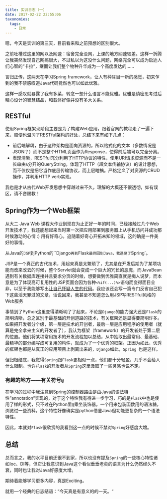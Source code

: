 ```yaml
---
title: 实训日志（一）
date: 2017-02-22 22:55:06
taxonomies:
  tags:
    - 日常
---
```


嗯，今天是实训的第三天，目前看来和之前预想的区别很大。

之前吐槽过这里的网以及网速：宿舍完全没网，上课的地方网速较差。这样一折腾让我突然发现自己网瘾很大，不过私以为这没什么问题，网络完全可以成为启迪人们心智的“卡拉”，继而让我们整个物种升华成为一个高度发达的……

言归正传，这两天在学习Spring framework，让人有种耳目一新的感觉，初来乍到的我不禁感叹道Java代码竟然也可以如此优雅。

<!--more-->

这样一感叹就暴露了我有多菜，转念一想什么语言不能优雅。优雅是缜密思考过后精心设计的智慧结晶，和载体好像并没有多大关系。

## RESTful

使用Spring框架现阶段主要是为了构建Web应用，跟着官网的教程走了一遍下来，顺便也温习了RESTful架构的好处，总结下来有如下几点：

+ 前后端解耦，由于这种架构是面向资源的，所以格式化的文本（多数情况是JSON？）而不是整个HTML页面作为Response，使得前后端可以完全分离。
+ 表现清晰，RESTful充分利用了HTTP协议的特性，使用URI请求资源而不是一长串由`&`分开的QueryString，体现了HTTP（超文本传输协议）的设计思想，而不仅仅是把它当作底层传输协议，而上层瞎搞。严格定义了对资源的CRUD操作，并利用HTTP verb实现。

我也是才从古代Web开发思想中穿越过来不久，理解的大概还不很透彻，如有误区，请不吝赐教！

## Spring作为一个Web框架

从大二 Java Web 课程大作业到现在为止正好一年的时间，已经接触过几个Web开发技术了，我还能想起来当时第一次把应用部署到服务器上从手机访问并成功那时候激动的心情 :) 用有好奇心，追随着好奇心开拓未知的领域，这的确是一件美好的事情。

从Java的`JSP`到Python的``Django`再到`Flask`最终回到Java，我遇见了`Spring`。

JSP是一个真正的古代技术，用起来真是太繁琐了，尤其是在开发后期为了某项功能而改来改去的时候，整个Servlet就会变成一个巨大的冗长的恶魔，而JavaBean遇到有关数据库连接并且要求分页的时候，想要做到优雅简直就是痴人说梦，而本意是为了体现高可复用性的JSP页面会因为各种`<%if(...)%>`语句而变得面目全非，以至于我能够写出[让自己怀疑人生的代码](./迷之代码.md)。我应该还会写一篇专门反省自己犯下这些滔天罪过的文章，话说回来，我甚至不知道怎么用JSP写RESTful风格的Web服务

事情到了Python这里变得清晰明了了起来，不论是`Django`的能力强大还是`Flask`的简明清晰，总之区别于最基础的开创道路的技术，有关框架还是显得要简明许多。如果把开发者分个级，第一层是技术的开创者，最后一层是应用程序的使用者（就算是完全拿来主义的开发者了），我认为框架（framework）的开发者处于第二层的位置。他们将某项常用技术的开发流程加以总结，从中抽取出最常用、最基础、最精华的部分编写成可复用的构件，就成为了一个优秀的框架。正因为如此，优秀的框架也都是从真正的应用项目上剥离出来的，`Django`如此，`Spring	`也是这样。

但归根结底，我觉得`Spring`跟`Flask`更相似一点，他们都十分轻盈，几乎不会给人什么限制。也许`Flask`的开发者从`Spring`这里汲取了一些灵感也说不定。

### 有趣的地方——有关符号`@`

在学习的过程中我注意到Spring的控制器路由是由Java的语法特性”annotation“实现的，对于这个特性我有待进一步学习，巧的是`Flask`中也是使用了样的形式，只不过在Python里`@`乘坐装饰器，一个用来包装函数用的语法糖，浏览过一些资料，这个特性好像确实是python借鉴Java但功能更复杂的一个语法特性。

因此，本就对`Flask`很欣赏的我看到这一点的时候不禁对`Spring`好感度大增。

## 总结

总而言之，我的水平目前还很不到家，所以也没有提及`Spring`的一些核心特性诸如Ioc、DI等，但它让我意识到Java这个看似垂垂老矣的语言为什么仍然经久不衰，同时也让我对Java好感度大增。

期待着能够学习更多内容，真是Exciting。

就用一个经典的日志结语：“今天真是有意义的的一天。“